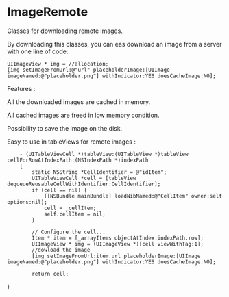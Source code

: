 ImageRemote
===========

Classes for downloading remote images.

By downloading this classes, you can eas download an image from a server with one line of code:
    
    UIImageView * img = //allocation;
    [img setImageFromUrl:@"url" placeholderImage:[UIImage imageNamed:@"placeholder.png"] withIndicator:YES doesCacheImage:NO];

Features :

All the downloaded images are cached in memory.

All cached images are freed in low memory condition.

Possibility to save the image on the disk.

Easy to use in tableViews for remote images :
    
    
    
    
        - (UITableViewCell *)tableView:(UITableView *)tableView cellForRowAtIndexPath:(NSIndexPath *)indexPath
        {
            static NSString *CellIdentifier = @"idItem";
            UITableViewCell *cell = [tableView dequeueReusableCellWithIdentifier:CellIdentifier];
            if (cell == nil) {
                [[NSBundle mainBundle] loadNibNamed:@"CellItem" owner:self options:nil];
                cell = _cellItem;
                self.cellItem = nil;
            }
            
            // Configure the cell...
            Item * item = [_arrayItems objectAtIndex:indexPath.row];
            UIImageView * img = (UIImageView *)[cell viewWithTag:1];
            //dowload the image
            [img setImageFromUrl:item.url placeholderImage:[UIImage imageNamed:@"placeholder.png"] withIndicator:YES doesCacheImage:NO];
    
            return cell;
}
